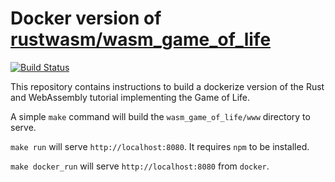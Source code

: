# Docker version of [rustwasm/wasm_game_of_life](https://github.com/rustwasm/wasm_game_of_life)

[![Build Status](https://travis-ci.org/Gjacquenot/docker_wasm_game_of_life.svg?branch=master)](https://travis-ci.org/Gjacquenot/docker_wasm_game_of_life)

This repository contains instructions to build a dockerize version
of the Rust and WebAssembly tutorial implementing the Game of Life.

A simple `make` command will build the `wasm_game_of_life/www` directory to serve.

`make run` will serve `http://localhost:8080`. It requires `npm` to be installed.

`make docker_run` will serve `http://localhost:8080` from `docker`.
